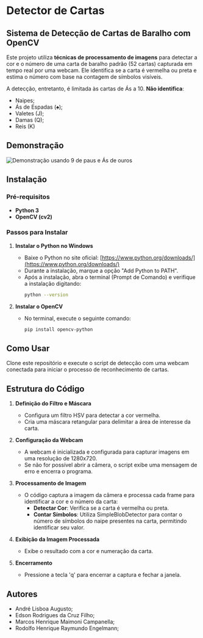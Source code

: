 # Detector de Cartas

## Sistema de Detecção de Cartas de Baralho com OpenCV

Este projeto utiliza **técnicas de processamento de imagens** para detectar a cor e o número de uma carta de baralho padrão (52 cartas) capturada em tempo real por uma webcam. Ele identifica se a carta é vermelha ou preta e estima o número com base na contagem de símbolos visíveis. 

A detecção, entretanto, é limitada às cartas de Ás a 10. **Não identifica**:

- Naipes;
- Ás de Espadas (♠);
- Valetes (J);
- Damas (Q);
- Reis (K)

## Demonstração
![Demonstração usando 9 de paus e Ás de ouros](assets\demo.gif)

## Instalação

### Pré-requisitos

- **Python 3**
- **OpenCV (cv2)**

### Passos para Instalar

1. **Instalar o Python no Windows**
   - Baixe o Python no site oficial: [https://www.python.org/downloads/](https://www.python.org/downloads/)
   - Durante a instalação, marque a opção "Add Python to PATH".
   - Após a instalação, abra o terminal (Prompt de Comando) e verifique a instalação digitando:
     ```bash
     python --version
     ```

2. **Instalar o OpenCV**
   - No terminal, execute o seguinte comando:
     ```bash
     pip install opencv-python
     ```

## Como Usar

Clone este repositório e execute o script de detecção com uma webcam conectada para iniciar o processo de reconhecimento de cartas.

## Estrutura do Código

1. **Definição do Filtro e Máscara**
   - Configura um filtro HSV para detectar a cor vermelha.
   - Cria uma máscara retangular para delimitar a área de interesse da carta.

2. **Configuração da Webcam**
   - A webcam é inicializada e configurada para capturar imagens em uma resolução de 1280x720.
   - Se não for possível abrir a câmera, o script exibe uma mensagem de erro e encerra o programa.

3. **Processamento de Imagem**
   - O código captura a imagem da câmera e processa cada frame para identificar a cor e o número da carta:
     - **Detectar Cor**: Verifica se a carta é vermelha ou preta.
     - **Contar Símbolos**: Utiliza SimpleBlobDetector para contar o número de símbolos do naipe presentes na carta, permitindo identificar seu valor.

4. **Exibição da Imagem Processada**
   - Exibe o resultado com a cor e numeração da carta.

5. **Encerramento**
   - Pressione a tecla 'q' para encerrar a captura e fechar a janela.

## Autores
- André Lisboa Augusto; 
- Edson Rodrigues da Cruz Filho;
- Marcos Henrique Maimoni Campanella;
- Rodolfo Henrique Raymundo Engelmann;